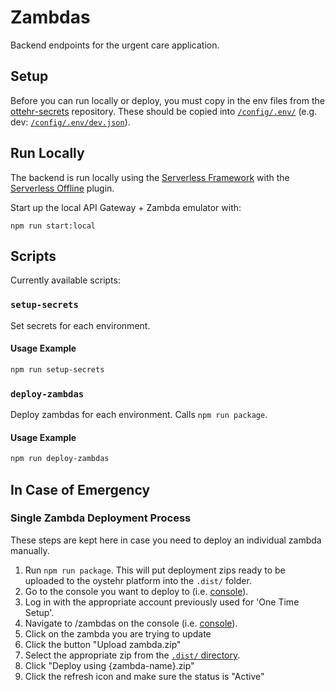 # Zambdas

Backend endpoints for the urgent care application.

## Setup

Before you can run locally or deploy, you must copy in the env files from the [ottehr-secrets](https://github.com/masslight/ottehr-secrets) repository. These should be copied into [`/config/.env/`](/config/.env) (e.g. dev: [`/config/.env/dev.json`](/config/.env/dev.json)).

## Run Locally

The backend is run locally using the [Serverless Framework](https://www.serverless.com/framework/docs) with the [Serverless Offline](https://www.npmjs.com/package/serverless-offline) plugin.

Start up the local API Gateway + Zambda emulator with:

```[bash]
npm run start:local
```

## Scripts

Currently available scripts:

### `setup-secrets`

Set secrets for each environment.

#### Usage Example

```sh
npm run setup-secrets
```

### `deploy-zambdas`

Deploy zambdas for each environment. Calls `npm run package`.

#### Usage Example

```sh
npm run deploy-zambdas
```

## In Case of Emergency

### Single Zambda Deployment Process

These steps are kept here in case you need to deploy an individual zambda manually.

1. Run `npm run package`. This will put deployment zips ready to be uploaded to the oystehr platform into the `.dist/` folder.
2. Go to the console you want to deploy to (i.e. [console](https://console.oystehr.com/)).
3. Log in with the appropriate account previously used for 'One Time Setup'.
4. Navigate to /zambdas on the console (i.e. [console](https://console.oystehr.com/zambdas)).
5. Click on the zambda you are trying to update
6. Click the button "Upload zambda.zip"
7. Select the appropriate zip from the [`.dist/` directory](.dist).
8. Click "Deploy using {zambda-name}.zip"
9. Click the refresh icon and make sure the status is "Active"
